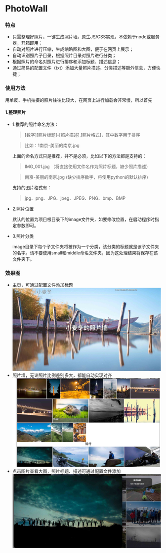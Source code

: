 # PhotoWall

### 特点

- 只需整理好照片，一键生成照片墙。原生JS/CSS实现，不依赖于node或服务器，开箱即用；
- 自动对照片进行压缩，生成缩略图和大图，便于在网页上展示；
- 自动识别照片子目录，根据照片目录对照片进行分类；
- 根据照片的命名对照片进行排序和添加标题、描述信息；
- 通过简易的配置文件（txt）添加大量照片描述、分类描述等额外信息，方便快捷；

### 使用方法

用单反、手机拍摄的照片往往比较大，在网页上进行加载会非常慢，所以首先

#### 1.整理照片

- 1.推荐的照片命名方法：

	> [数字][照片标题]-[照片描述].[照片格式]，其中数字用于排序
	
	> 比如：1南京-美丽的南京.jpg
	
	上面的命名方式只是推荐，并不是必须，比如以下的方法都是支持的：
	> IMG_001.jpg （将直接使用文件名作为照片标题，缺少照片描述）
	
	> 南京-美丽的南京.jpg (缺少排序数字，将使用python的默认排序)
	
	支持的图片格式有：
	
	> jpg、png、JPG、jpeg、JPEG、PNG、bmp、BMP

- 2.照片位置
	
	默认的位置为项目根目录下的image文件夹，如要修改位置，在启动程序时指定参数即可。

- 3.照片分类
	
	image目录下每个子文件夹将被作为一个分类，该分类的标题就是该子文件夹的名字。请不要使用small和middle命名文件夹，因为这处理结果将保存在该文件夹下。
	

### 效果图

- 主页，可通过配置文件添加标题
![](./resource/image/main_page.jpg)
- 照片墙，无论照片比例差别多大，都能自动实现对齐
![](./resource/image/page.jpg)
- 点击图片查看大图，照片标题、描述可通过配置文件添加
![](./resource/image/middle.jpg)



